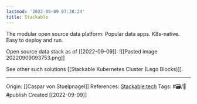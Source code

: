 ```yaml
---
lastmod: '2022-09-09 07:38:24'
title: Stackable
---
```


The modular open source data platform: Popular data apps. K8s-native. Easy to deploy and run.

Open source data stack as of [[2022-09-09]]: 
![[Pasted image 20220909093753.png]]

See other such solutions [[Stackable Kubernetes Cluster (Lego Blocks)]].

---
Origin: [[Caspar von Stuelpnagel]]
References: [Stackable.tech](https://stackable.tech/en/)
Tags: #🗃/🌻 #publish 
Created [[2022-09-09]]